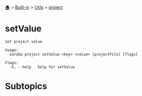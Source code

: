 <!--startTocHeader-->
[🏠](../../../README.md) > [Built-in](../../README.md) > [Utils](../README.md) > [project](README.md)
# setValue
<!--endTocHeader-->

```
Set project value

Usage:
  zaruba project setValue <key> <value> [projectFile] [flags]

Flags:
  -h, --help   help for setValue

```

# Subtopics
<!--startTocSubtopic-->
<!--endTocSubtopic-->